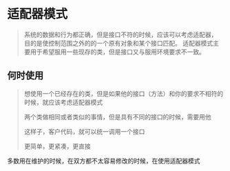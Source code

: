 #  适配器模式

> 系统的数据和行为都正确，但是接口不符的时候，应该可以考虑适配器，
> 目的是使控制范围之外的的一个原有对象和某个接口匹配。
> 适配器模式主要用于希望服用一些现存的类，但是接口又与服用环境要求不一致。

## 何时使用

> 想使用一个已经存在的类，但是如果他的接口（方法）和你的要求不相符的时候，就应该考虑适配器模式
> 
> 两个类做相同或者类似的事情，但是具有不同的接口的时候，需要用他
>
>这样子，客户代码，就可以统一调用一个接口
>
>更简单，更紧凑，更直接
>


多数用在维护的时候，在双方都不太容易修改的时候，在使用适配器模式